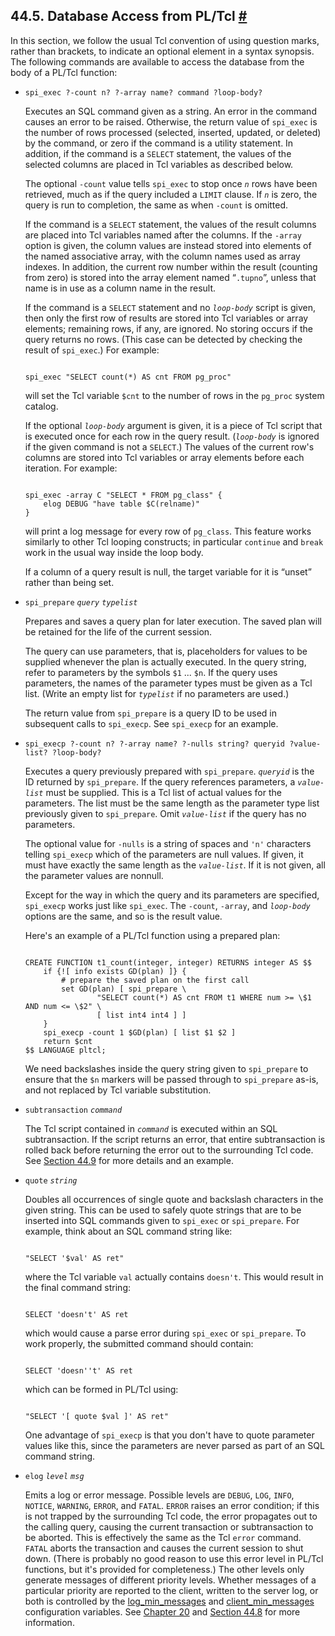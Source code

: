 ## 44.5. Database Access from PL/Tcl [#](#PLTCL-DBACCESS)

In this section, we follow the usual Tcl convention of using question marks, rather than brackets, to indicate an optional element in a syntax synopsis. The following commands are available to access the database from the body of a PL/Tcl function:

* `spi_exec ?-count n? ?-array name? command ?loop-body?`

    Executes an SQL command given as a string. An error in the command causes an error to be raised. Otherwise, the return value of `spi_exec` is the number of rows processed (selected, inserted, updated, or deleted) by the command, or zero if the command is a utility statement. In addition, if the command is a `SELECT` statement, the values of the selected columns are placed in Tcl variables as described below.

    The optional `-count` value tells `spi_exec` to stop once *`n`* rows have been retrieved, much as if the query included a `LIMIT` clause. If *`n`* is zero, the query is run to completion, the same as when `-count` is omitted.

    If the command is a `SELECT` statement, the values of the result columns are placed into Tcl variables named after the columns. If the `-array` option is given, the column values are instead stored into elements of the named associative array, with the column names used as array indexes. In addition, the current row number within the result (counting from zero) is stored into the array element named “`.tupno`”, unless that name is in use as a column name in the result.

    If the command is a `SELECT` statement and no *`loop-body`* script is given, then only the first row of results are stored into Tcl variables or array elements; remaining rows, if any, are ignored. No storing occurs if the query returns no rows. (This case can be detected by checking the result of `spi_exec`.) For example:

    ```

    spi_exec "SELECT count(*) AS cnt FROM pg_proc"
    ```

    will set the Tcl variable `$cnt` to the number of rows in the `pg_proc` system catalog.

    If the optional *`loop-body`* argument is given, it is a piece of Tcl script that is executed once for each row in the query result. (*`loop-body`* is ignored if the given command is not a `SELECT`.) The values of the current row's columns are stored into Tcl variables or array elements before each iteration. For example:

    ```

    spi_exec -array C "SELECT * FROM pg_class" {
        elog DEBUG "have table $C(relname)"
    }
    ```

    will print a log message for every row of `pg_class`. This feature works similarly to other Tcl looping constructs; in particular `continue` and `break` work in the usual way inside the loop body.

    If a column of a query result is null, the target variable for it is “unset” rather than being set.

* `spi_prepare` *`query`* *`typelist`*

    Prepares and saves a query plan for later execution. The saved plan will be retained for the life of the current session.

    The query can use parameters, that is, placeholders for values to be supplied whenever the plan is actually executed. In the query string, refer to parameters by the symbols `$1` ... `$n`. If the query uses parameters, the names of the parameter types must be given as a Tcl list. (Write an empty list for *`typelist`* if no parameters are used.)

    The return value from `spi_prepare` is a query ID to be used in subsequent calls to `spi_execp`. See `spi_execp` for an example.

* `spi_execp ?-count n? ?-array name? ?-nulls string? queryid ?value-list? ?loop-body?`

    Executes a query previously prepared with `spi_prepare`. *`queryid`* is the ID returned by `spi_prepare`. If the query references parameters, a *`value-list`* must be supplied. This is a Tcl list of actual values for the parameters. The list must be the same length as the parameter type list previously given to `spi_prepare`. Omit *`value-list`* if the query has no parameters.

    The optional value for `-nulls` is a string of spaces and `'n'` characters telling `spi_execp` which of the parameters are null values. If given, it must have exactly the same length as the *`value-list`*. If it is not given, all the parameter values are nonnull.

    Except for the way in which the query and its parameters are specified, `spi_execp` works just like `spi_exec`. The `-count`, `-array`, and *`loop-body`* options are the same, and so is the result value.

    Here's an example of a PL/Tcl function using a prepared plan:

    ```

    CREATE FUNCTION t1_count(integer, integer) RETURNS integer AS $$
        if {![ info exists GD(plan) ]} {
            # prepare the saved plan on the first call
            set GD(plan) [ spi_prepare \
                    "SELECT count(*) AS cnt FROM t1 WHERE num >= \$1 AND num <= \$2" \
                    [ list int4 int4 ] ]
        }
        spi_execp -count 1 $GD(plan) [ list $1 $2 ]
        return $cnt
    $$ LANGUAGE pltcl;
    ```

    We need backslashes inside the query string given to `spi_prepare` to ensure that the `$n` markers will be passed through to `spi_prepare` as-is, and not replaced by Tcl variable substitution.

* `subtransaction` *`command`*

    The Tcl script contained in *`command`* is executed within an SQL subtransaction. If the script returns an error, that entire subtransaction is rolled back before returning the error out to the surrounding Tcl code. See [Section 44.9](pltcl-subtransactions.html "44.9. Explicit Subtransactions in PL/Tcl") for more details and an example.

* `quote` *`string`*

    Doubles all occurrences of single quote and backslash characters in the given string. This can be used to safely quote strings that are to be inserted into SQL commands given to `spi_exec` or `spi_prepare`. For example, think about an SQL command string like:

    ```

    "SELECT '$val' AS ret"
    ```

    where the Tcl variable `val` actually contains `doesn't`. This would result in the final command string:

    ```

    SELECT 'doesn't' AS ret
    ```

    which would cause a parse error during `spi_exec` or `spi_prepare`. To work properly, the submitted command should contain:

    ```

    SELECT 'doesn''t' AS ret
    ```

    which can be formed in PL/Tcl using:

    ```

    "SELECT '[ quote $val ]' AS ret"
    ```

    One advantage of `spi_execp` is that you don't have to quote parameter values like this, since the parameters are never parsed as part of an SQL command string.

* `elog` *`level`* *`msg`*

    Emits a log or error message. Possible levels are `DEBUG`, `LOG`, `INFO`, `NOTICE`, `WARNING`, `ERROR`, and `FATAL`. `ERROR` raises an error condition; if this is not trapped by the surrounding Tcl code, the error propagates out to the calling query, causing the current transaction or subtransaction to be aborted. This is effectively the same as the Tcl `error` command. `FATAL` aborts the transaction and causes the current session to shut down. (There is probably no good reason to use this error level in PL/Tcl functions, but it's provided for completeness.) The other levels only generate messages of different priority levels. Whether messages of a particular priority are reported to the client, written to the server log, or both is controlled by the [log\_min\_messages](runtime-config-logging.html#GUC-LOG-MIN-MESSAGES) and [client\_min\_messages](runtime-config-client.html#GUC-CLIENT-MIN-MESSAGES) configuration variables. See [Chapter 20](runtime-config.html "Chapter 20. Server Configuration") and [Section 44.8](pltcl-error-handling.html "44.8. Error Handling in PL/Tcl") for more information.